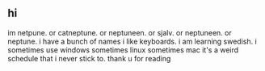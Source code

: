 ## hi
im netpune. or catneptune. or neptuneen. or sjalv. or neptuneen. or neptune. i have a bunch of names
i like keyboards. i am learning swedish. i sometimes use windows sometimes linux sometimes mac it's a weird schedule that i never stick to.
thank u for reading
